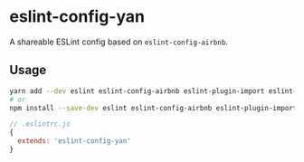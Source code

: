 # eslint-config-yan

A shareable ESLint config based on `eslint-config-airbnb`.

## Usage

```sh
yarn add --dev eslint eslint-config-airbnb eslint-plugin-import eslint-config-yan
# or
npm install --save-dev eslint eslint-config-airbnb eslint-plugin-import eslint-config-yan
```

```js
// .eslintrc.js
{
  extends: 'eslint-config-yan'
}
```

